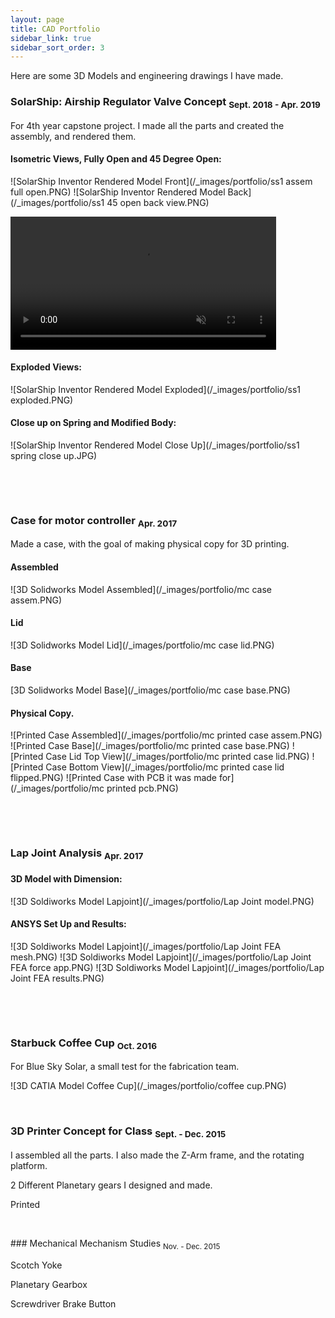 ```yaml
---
layout: page
title: CAD Portfolio
sidebar_link: true
sidebar_sort_order: 3
---
```


Here are some 3D Models and engineering drawings I have made.

### SolarShip: Airship Regulator Valve Concept <sub> Sept. 2018 - Apr. 2019 </sub>
For 4th year capstone project. I made all the parts and created the assembly, and rendered them.

#### Isometric Views, Fully Open and 45 Degree Open:

![SolarShip Inventor Rendered Model Front](/_images/portfolio/ss1 assem full open.PNG)
![SolarShip Inventor Rendered Model Back](/_images/portfolio/ss1 45 open back view.PNG)

<a href="https://gyazo.com/415405b4618acde840b53b577b668791"><video alt="Valve Opening" width="425" muted loop playsinline controls><source src="https://i.gyazo.com/415405b4618acde840b53b577b668791.mp4" type="video/mp4" /></video></a>

#### Exploded Views:
![SolarShip Inventor Rendered Model Exploded](/_images/portfolio/ss1 exploded.PNG)

#### Close up on Spring and Modified Body:
![SolarShip Inventor Rendered Model Close Up](/_images/portfolio/ss1 spring close up.JPG)

<p>&nbsp;</p> 
<p>&nbsp;</p> 

### Case for motor controller <sub> Apr. 2017 </sub>
Made a case, with the goal of making physical copy for 3D printing.

#### Assembled

![3D Solidworks Model Assembled](/_images/portfolio/mc case assem.PNG)

#### Lid

![3D Solidworks Model Lid](/_images/portfolio/mc case lid.PNG)

#### Base

[3D Solidworks Model Base](/_images/portfolio/mc case base.PNG)

#### Physical Copy.

![Printed Case Assembled](/_images/portfolio/mc printed case assem.PNG)
![Printed Case Base](/_images/portfolio/mc printed case base.PNG)
![Printed Case Lid Top View](/_images/portfolio/mc printed case lid.PNG)
![Printed Case Bottom View](/_images/portfolio/mc printed case lid flipped.PNG)
![Printed Case with PCB it was made for](/_images/portfolio/mc printed pcb.PNG)

<p>&nbsp;</p> 
<p>&nbsp;</p> 

### Lap Joint Analysis <sub> Apr. 2017 </sub>

#### 3D Model with Dimension:
![3D Soldiworks Model Lapjoint](/_images/portfolio/Lap Joint model.PNG)

#### ANSYS Set Up and Results:
![3D Soldiworks Model Lapjoint](/_images/portfolio/Lap Joint FEA mesh.PNG)
![3D Soldiworks Model Lapjoint](/_images/portfolio/Lap Joint FEA force app.PNG)
![3D Soldiworks Model Lapjoint](/_images/portfolio/Lap Joint FEA results.PNG)

<p>&nbsp;</p> 
<p>&nbsp;</p> 

### Starbuck Coffee Cup <sub> Oct. 2016 </sub>
For Blue Sky Solar, a small test for the fabrication team.

![3D CATIA Model Coffee Cup](/_images/portfolio/coffee cup.PNG)

<p>&nbsp;</p> 

### 3D Printer Concept for Class <sub> Sept. - Dec. 2015 </sub>
I assembled all the parts. I also made the Z-Arm frame, and the rotating platform.

2 Different Planetary gears I designed and made.

Printed

<p>&nbsp;</p> 
### Mechanical Mechanism Studies <sub> Nov. - Dec. 2015 </sub>

Scotch Yoke

Planetary Gearbox

Screwdriver Brake Button
